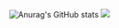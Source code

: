 ![Anurag's GitHub stats](https://github-readme-stats.vercel.app/api?username=VagTsop)
<span>
<img style="padding-left= 20px"  src="https://github-readme-stats.vercel.app/api/top-langs/?username=VagTsop" />
</span>

